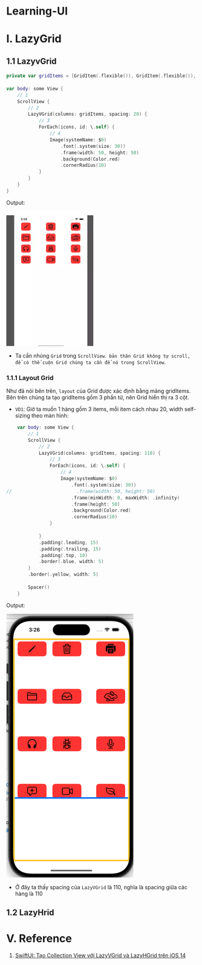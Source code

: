 # Learning-UI

# I. LazyGrid

## 1.1 LazyvGrid

```swift
private var gridItems = [GridItem(.flexible()), GridItem(.flexible()), GridItem(.flexible())]

var body: some View {
    // 1
    ScrollView {
        // 2
        LazyVGrid(columns: gridItems, spacing: 20) {
            // 3
            ForEach(icons, id: \.self) {
                // 4
                Image(systemName: $0)
                    .font(.system(size: 30))
                    .frame(width: 50, height: 50)
                    .background(Color.red)
                    .cornerRadius(10)
            }
        }
    }
}
```

Output:

![](Images/lazyvgrid_flex.png)

- Ta cần nhúng `Grid` trong `ScrollView`.` bản thân Grid không tự scroll, để có thể cuộn Grid chúng ta cần để nó trong ScrollView`.

### 1.1.1 Layout Grid

Như đã nói bên trên, `layout` của Grid được xác định bằng mảng gridItems. Bên trên chúng ta tạo gridItems gồm 3 phần tử, nên Grid hiển thị ra 3 cột.

- `VD1`: Giờ ta muốn 1 hàng gồm 3 items, mỗi item cách nhau 20, width self-sizing theo màn hình:


```swift
    var body: some View {
        // 1
        ScrollView {
            // 2
            LazyVGrid(columns: gridItems, spacing: 110) {
                // 3
                ForEach(icons, id: \.self) {
                    // 4
                    Image(systemName: $0)
                        .font(.system(size: 30))
//                        .frame(width: 50, height: 50)
                        .frame(minWidth: 0, maxWidth: .infinity)
                        .frame(height: 50)
                        .background(Color.red)
                        .cornerRadius(10)
                }
                
            }
            .padding(.leading, 15)
            .padding(.trailing, 15)
            .padding(.top, 10)
            .border(.blue, width: 5)
        }
        .border(.yellow, width: 5)
        
        Spacer()
    }
```

Output:

![](Images/flex_width.png)

- Ở đây ta thấy spacing của `LazyVGrid` là 110, nghĩa là spacing giữa các hàng là 110

## 1.2 LazyHrid

# V. Reference

1. [SwiftUI: Tạo Collection View với LazyVGrid và LazyHGrid trên iOS 14](https://viblo.asia/p/swiftui-tao-collection-view-voi-lazyvgrid-va-lazyhgrid-tren-ios-14-gGJ59MYD5X2)


